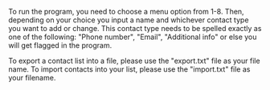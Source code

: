 To run the program, you need to choose a menu option from 1-8.
Then, depending on your choice you input a name and whichever contact type you want to add or change.
This contact type needs to be spelled exactly as one of the following: "Phone number", "Email", "Additional info"
or else you will get flagged in the program.

To export a contact list into a file, please use the "export.txt" file as your file name.
To import contacts into your list, please use the "import.txt" file as your filename.